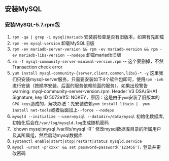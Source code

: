 ## 安装MySQL
### 安装MySQL-5.7.rpm包
1. `rpm -qa | grep -i mysql|mariadb` 安装前检查是否有旧版本，如果有先卸载
2. `rpm -ev mysql-version` 卸载MySQL旧版
3. `rpm -ev mariadb-server-version && rpm -ev mariadb-version && rpm -ev mariadb-libs-version --nodeps` 卸载mariadb旧版
4. `rm -f mysql-community-server-minimal-version.rpm` -- 这个要删掉，不然Transaction check error
5. `yum install mysql-community-{server,client,common,libs}-* -y` 这里我们只安装mysql-server服务，只需要安装如下4个软件包即可，使用`rpm -ivh`进行安装（按顺序安装，后面的服务依赖前面的服务），如果出现警告warning: myql-community-server-version.rpm: Header V3 DSA/SHA1 Signature, key ID 5072e1f5: NOKEY，原因：这是由于`yum`安装了旧版本的`GPG keys`造成的，解决办法：先安装依赖`yum install libaio | 
yum install net-tools`或者后面加上`--force --nodeps`
6. `mysqld --initialize --user=mysql --datadir=/data/mysql` 初始化数据库,初始化后会在`/var/log/mysqld.log`生成随机密码
7. `chown mysql:mysql /var/lib/mysql -R`` 修改mysql数据库目录的所属用户及其所属组，然后启动mysql数据库
8. `systemctl enable|start|stop|restart|status mysqld.service`
9. `mysql -uroot -p'xxxx' && set password=password('123456');` 登录并更改密码
